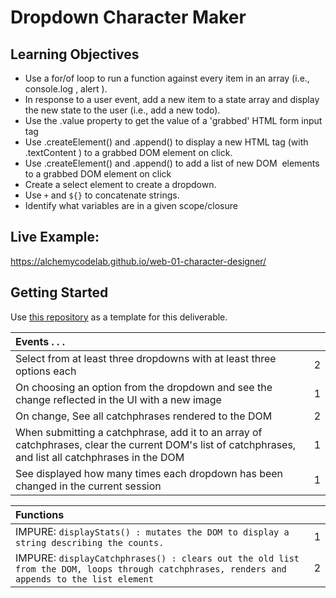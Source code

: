 # Dropdown Character Maker

## Learning Objectives

- Use a for/of loop to run a function against every item in an array (i.e., console.log , alert ).
- In response to a user event, add a new item to a state array and display the new state to the user (i.e., add a new todo).
- Use the .value property to get the value of a 'grabbed' HTML form input tag
- Use .createElement() and .append() to display a new HTML tag (with .textContent ) to a grabbed DOM element on click.
- Use .createElement() and .append() to add a list of new DOM  elements to a grabbed DOM element on click
- Create a select element to create a dropdown.
- Use `+` and `${}` to concatenate strings.
- Identify what variables are in a given scope/closure

## Live Example:

https://alchemycodelab.github.io/web-01-character-designer/

## Getting Started

Use [this repository](https://github.com/alchemycodelab/half-baked-web-01-character-designer) as a template for this deliverable.

| Events . . .                                                                                                                                          |     |
| :---------------------------------------------------------------------------------------------------------------------------------------------------- | --: |
| Select from at least three dropdowns with at least three options each                                                                                 |   2 |
| On choosing an option from the dropdown and see the change reflected in the UI with a new image                                                       |   1 |
| On change, See all catchphrases rendered to the DOM                                                                                                   |   2 |
| When submitting a catchphrase, add it to an array of catchphrases, clear the current DOM's list of catchphrases, and list all catchphrases in the DOM |   1 |
| See displayed how many times each dropdown has been changed in the current session                                                                    |   1 |

| Functions                                                                                                                                                                                |     |
| :--------------------------------------------------------------------------------------------------------------------------------------------------------------------------------------- | --: |
| IMPURE: `displayStats() : mutates the DOM to display a string describing the counts.` |   1 |
| IMPURE: `displayCatchphrases() : clears out the old list from the DOM, loops through catchphrases, renders and appends to the list element`                                                                                                                                                          |   2 |
